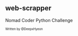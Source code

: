 ## web-scrapper   
   
Nomad Coder Python Challenge   
    
    
    
<sub><sup>Written by </sup><sup>@DeepxHyeon</sup></sub>
